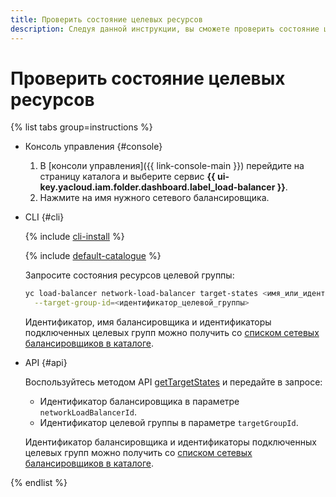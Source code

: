 ```yaml
---
title: Проверить состояние целевых ресурсов
description: Следуя данной инструкции, вы сможете проверить состояние целевых ресурсов.
---
```


# Проверить состояние целевых ресурсов

{% list tabs group=instructions %}

- Консоль управления {#console}

  1. В [консоли управления]({{ link-console-main }}) перейдите на страницу каталога и выберите сервис **{{ ui-key.yacloud.iam.folder.dashboard.label_load-balancer }}**.
  1. Нажмите на имя нужного сетевого балансировщика.

- CLI {#cli}
  
  {% include [cli-install](../../_includes/cli-install.md) %}
  
  {% include [default-catalogue](../../_includes/default-catalogue.md) %}
  
  Запросите состояния ресурсов целевой группы:
  
  ```bash
  yc load-balancer network-load-balancer target-states <имя_или_идентификатор_балансировщика> \
    --target-group-id=<идентификатор_целевой_группы>
  ```

  Идентификатор, имя балансировщика и идентификаторы подключенных целевых групп можно получить со [списком сетевых балансировщиков в каталоге](load-balancer-list.md#list).

- API {#api}

  Воспользуйтесь методом API [getTargetStates](../api-ref/NetworkLoadBalancer/getTargetStates.md) и передайте в запросе:

  * Идентификатор балансировщика в параметре `networkLoadBalancerId`.
  * Идентификатор целевой группы в параметре `targetGroupId`.

  Идентификатор балансировщика и идентификаторы подключенных целевых групп можно получить со [списком сетевых балансировщиков в каталоге](load-balancer-list.md#list).

{% endlist %}

